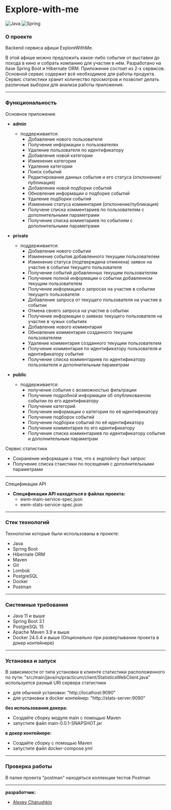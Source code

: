 # Explore-with-me

![Java](https://img.shields.io/badge/java-%23ED8B00.svg?style=for-the-badge&logo=java&logoColor=white)
![Spring](https://img.shields.io/badge/spring-%236DB33F.svg?style=for-the-badge&logo=spring&logoColor=white)

### О проекте

Backend сервиса афиши ExploreWithMe.

В этой афише можно предложить какое-либо событие от выставки до похода в кино и собрать компанию для участия в нём.
Разработано на базе Spring Boot и Hibernate ORM.
Приложение состоит из 2-х сервисов.
Основной сервис содержит всё необходимое для работы продукта.
Сервис статистики хранит количество просмотров и позволит делать различные выборки для анализа работы приложения.

_____

### Функциональность

Основное приложение

+ **admin**
    + поддерживается:
        + Добавление нового пользователя
        + Получение информации о пользователях
        + Удаление пользователя по идентификатору
        + Добавление новой категории
        + Изменение категории
        + Удаление категории
        + Поиск событий
        + Редактирование данных события и его статуса (отклонение/публикация)
        + Добавление новой подборки событий
        + Обновление информации о подборке событий
        + Удаление подборки событий
        + Изменение статуса комментария (отклонение/публикация)
        + Получене списка комментариев по пользователям с дополнительными параметрами
        + Получение списка комметариев по событиям с дополнительными параметрами

+ **private**
    + поддерживается:
        + Добавление нового события
        + Изменение события добавленного текущим пользователем
        + Изменение статуса (подтверждена отменена) заявок на участие в событии текущего пользователя
        + Получение событий добавленных текущим пользователям
        + Получение полной информации о событии добавленном текущим пользователем
        + Получение информации о запросах на участие в событии текущего пользователя
        + Добавление запроса от текущего пользователя на участие в событии
        + Отмена своего запроса на участие в событии
        + Получение информации о заявках текущего пользователя на участие в чужых событиях
        + Добавление нового комментария
        + Обновление комментария созданного текущим пользователем
        + Удаление комментария созданного текущим пользователем
        + Получение комментария по идентификатору пользователя и идентификатору события
        + Получение списка комментариев по идентификатору пользователя и дополнительным параметрам

+ **public**
    + поддерживается:
        + получение события с возможностью фильтрации
        + Получение подробной информации об опубликованном событии по его идентификатору
        + Получение категорий
        + Получение информации о категории по её идентификатору
        + Получение подборок событий
        + Получение подборки событий по её идентификатору
        + Получение комментария по его идентификатору
        + Получение списка комментариев по идентификатору события и дополнительным параметрам

Сервис статистики

+ Сохранение информации о том, что к эндпойнту был запрос
+ Получение списка стаистики по посещения с дополнительными параметрами

----- 
Спецификации API

+ **Спецификации API находяться в файлах проекта:**
    + ewm-main-service-spec.json
    + ewm-stats-service-spec.json

-----

### Стек технологий

Технологии которые были использованы в проекте:

+ Java
+ Spring Boot
+ Hibernate ORM
+ Maven
+ Git
+ Lombok
+ PostgreSQL
+ Docker
+ Postman

-----

### Системные требования

+ Java 11 и выше
+ Spring Boot 3.1
+ PostgreSQL 15
+ Apache Maven 3.9 и выше
+ Docker 24.0.4 и выше (Опционально при развертывании проекта в докер контейнере)

-----

### Установка и запуск

В зависимости от типа установки в клиенте статистики
расположенного по пути: "src/main/java/ru/practicum/client/StatisticsWebClient.java"
используется разный URI сервера статистики

+ для обычной установки: "http://localhost:9090"
+ для установки в docker контейнер: "http://stats-server:9090"

**без использования докера:**

+ Создайте сборку модуля main с помощью Maven
+ запустите файл main-0.0.1-SNAPSHOT.jar

**в докер контейнере:**

+ Создайте сборку с помощью Maven
+ запустите файл docker-compose.yml

-----

### Проверка работы

В папке проекта "postman" находяться коллекции тестов Postman

_____
**разработчик:**

+ [Alexey Charushkin](https://github.com/Alexey-Charushkin)

